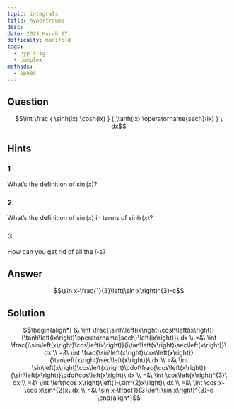 ```yaml
---
topic: integrals
title: hypertrauma
desc: 
date: 2025 March 17
difficulty: manifold
tags:
  - hyp trig
  - complex
methods:
  - speed
---
```



## Question
```math
\int
  \frac
    { \sinh(ix) \cosh(ix) }
    { \tanh(ix) \operatorname{sech}(ix) }
\ dx
```


## Hints

### 1
What’s the definition of $\sin(x)$?

### 2
What’s the definition of $\sin(x)$ in terms of $\sinh(x)$?

### 3
How can you get rid of all the $i$-s?


## Answer
```math
\sin x-\frac{1}{3}\left(\sin x\right)^{3}-c
```


## Solution

```math
\begin{align*}
  &\ \int \frac{\sinh\left(ix\right)\cosh\left(ix\right)}{\tanh\left(ix\right)\operatorname{sech}\left(ix\right)}\ dx
  \\ =&\ \int \frac{i\sin\left(x\right)\cos\left(x\right)}{i\tan\left(x\right)\sec\left(x\right)}\ dx
  \\ =&\ \int \frac{\sin\left(x\right)\cos\left(x\right)}{\tan\left(x\right)\sec\left(x\right)}\ dx
  \\ =&\ \int \sin\left(x\right)\cos\left(x\right)\cdot\frac{\cos\left(x\right)}{\sin\left(x\right)}\cdot\cos\left(x\right)\ dx
  \\ =&\ \int \cos\left(x\right)^{3}\ dx
  \\ =&\ \int \left(\cos x\right)\left(1-\sin^{2}x\right)\ dx
  \\ =&\ \int \cos x-\cos x\sin^{2}x\ dx
  \\ =&\ \sin x-\frac{1}{3}\left(\sin x\right)^{3}-c
\end{align*}
```
